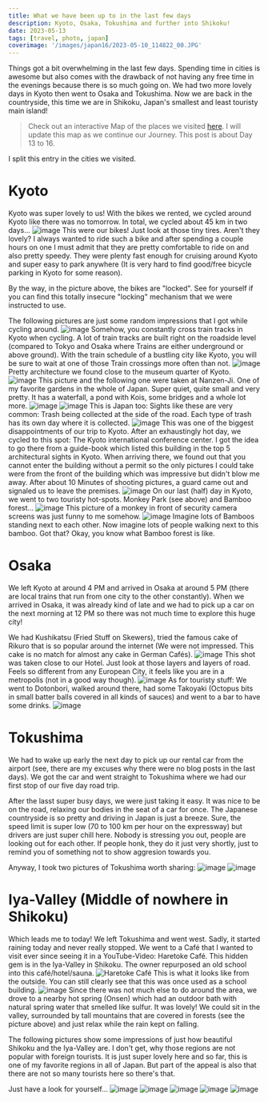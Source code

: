 ```yaml
---
title: What we have been up to in the last few days
description: Kyoto, Osaka, Tokushima and further into Shikoku!
date: 2023-05-13
tags: [travel, photo, japan]
coverimage: '/images/japan16/2023-05-10_114822_00.JPG'
---
```


Things got a bit overwhelming in the last few days. Spending time in cities is awesome but also comes with the drawback of not having any free time in the evenings because there is so much going on. We had two more lovely days in Kyoto then went to Osaka and Tokushima. Now we are back in the countryside, this time we are in Shikoku, Japan's smallest and least touristy main island!

> Check out an interactive Map of the places we visited [here](https://wanderlog.com/view/ipgoeoyijw/japan-trip/shared). I will update this map as we continue our Journey. This post is about Day 13 to 16.

I split this entry in the cities we visited.


# Kyoto

Kyoto was super lovely to us! With the bikes we rented, we cycled around Kyoto like there was no tomorrow. In total, we cycled about 45 km in two days…
![image](/images/japan16/2023-05-10_143551_00.JPG)
This were our bikes! Just look at those tiny tires. Aren't they lovely? I always wanted to ride such a bike and after spending a couple hours on one I must admit that they are pretty comfortable to ride on and also pretty speedy. They were plenty fast enough for cruising around Kyoto and super easy to park anywhere (It is very hard to find good/free bicycle parking in Kyoto for some reason).

By the way, in the picture above, the bikes are "locked". See for yourself if you can find this totally insecure "locking" mechanism that we were instructed to use.

The following pictures are just some random impressions that I got while cycling around.
![image](/images/japan16/2023-05-10_114822_00.JPG)
Somehow, you constantly cross train tracks in Kyoto when cycling. A lot of train tracks are built right on the roadside level (compared to Tokyo and Osaka where Trains are either underground or above ground). With the train schedule of a bustling city like Kyoto, you will be sure to wait at one of those Train crossings more often than not.
![image](/images/japan16/2023-05-10_122317_00.JPG)
Pretty architecture we found close to the museum quarter of Kyoto.
![image](/images/japan16/2023-05-10_131512_00.JPG)
This picture and the following one were taken at Nanzen-Ji. One of my favorite gardens in the whole of Japan. Super quiet, quite small and very pretty. It has a waterfall, a pond with Kois, some bridges and a whole lot more.
![image](/images/japan16/2023-05-10_131632_00.JPG)
![image](/images/japan16/2023-05-10_143716_00.JPG)
This is Japan too: Sights like these are very common: Trash being collected at the side of the road. Each type of trash has its own day where it is collected.
![image](/images/japan16/2023-05-10_155410_00.JPG)
This was one of the biggest disappointments of our trip to Kyoto. After an exhaustingly hot day, we cycled to this spot: The Kyoto international conference center. I got the idea to go there from a guide-book which listed this building in the top 5 architectural sights in Kyoto. When arriving there, we found out that you cannot enter the building without a permit so the only pictures I could take were from the front of the building which was impressive but didn't blow me away. After about 10 Minutes of shooting pictures, a guard came out and signaled us to leave the premises.
![image](/images/japan16/2023-05-11_123224_00.JPG)
On our last (half) day in Kyoto, we went to two touristy hot-spots. Monkey Park (see above) and Bamboo forest…
![image](/images/japan16/2023-05-11_123617_00.JPG)
This picture of a monkey in front of security camera screens was just funny to me somehow.
![image](/images/japan16/2023-05-11_131359_00.JPG)
Imagine lots of Bamboos standing next to each other. Now imagine lots of people walking next to this bamboo. Got that? Okay, you know what Bamboo forest is like.
# Osaka
We left Kyoto at around 4 PM and arrived in Osaka at around 5 PM (there are local trains that run from one city to the other constantly). When we arrived in Osaka, it was already kind of late and we had to pick up a car on the next morning at 12 PM so there was not much time to explore this huge city!

We had Kushikatsu (Fried Stuff on Skewers), tried the famous cake of Rikuro that is so popular around the internet (We were not impressed. This cake is no match for almost any cake in German Cafés).
![image](/images/japan16/2023-05-11_170348_00.JPG)
This shot was taken close to our Hotel. Just look at those layers and layers of road. Feels so different from any European City, it feels like you are in a metropolis (not in a good way though).
![image](/images/japan16/2023-05-11_201804_00.JPG)
As for touristy stuff: We went to Dotonbori, walked around there, had some Takoyaki (Octopus bits in small batter balls covered in all kinds of sauces) and went to a bar to have some drinks.
![image](/images/japan16/2023-05-11_204721_00.JPG)

# Tokushima
We had to wake up early the next day to pick up our rental car from the airport (see, there are my excuses why there were no blog posts in the last days). We got the car and went straight to Tokushima where we had our first stop of our five day road trip.

After the lasst super busy days, we were just taking it easy. It was nice to be on the road, relaxing our bodies in the seat of a car for once. The Japanese countryside is so pretty and driving in Japan is just a breeze. Sure, the speed limit is super low (70 to 100 km per hour on the expressway) but drivers are just super chill here. Nobody is stressing you out, people are looking out for each other. If people honk, they do it just very shortly, just to remind you of something not to show aggresion towards you.

Anyway, I took two pictures of Tokushima worth sharing:
![image](/images/japan16/2023-05-12_161752_00.JPG)
![image](/images/japan16/2023-05-12_164138_00.JPG)

# Iya-Valley (Middle of nowhere in Shikoku)

Which leads me to today! We left Tokushima and went west. Sadly, it started raining today and never really stopped. We went to a Café that I wanted to visit ever since seeing it in a YouTube-Video: Haretoke Café. This hidden gem is in the Iya-Valley in Shikoku. The owner repurposed an old school into this café/hotel/sauna.
![Haretoke Café](/images/japan16/2023-05-13_141031_00.JPG)
This is what it looks like from the outside. You can still clearly see that this was once used as a school building.
![image](/images/japan16/2023-05-13_154447_00.JPG)
Since there was not much else to do around the area, we drove to a nearby hot spring (Onsen) which had an outdoor bath with natural spring water that smelled like sulfur. It was lovely! We could sit in the valley, surrounded by tall mountains that are covered in forests (see the picture above) and just relax while the rain kept on falling.

The following pictures show some impressions of just how beautiful Shikoku and the Iya-Valley are. I don't get, why those regions are not popular with foreign tourists. It is just super lovely here and so far, this is one of my favorite regions in all of Japan. But part of the appeal is also that there are not so many tourists here so there's that.

Just have a look for yourself…
![image](/images/japan16/2023-05-13_181621_00.JPG)
![image](/images/japan16/2023-05-13_182918_00.JPG)
![image](/images/japan16/2023-05-13_183537_00.JPG)
![image](/images/japan16/2023-05-13_183824_00.JPG)
![image](/images/japan16/2023-05-13_183933_00.JPG)